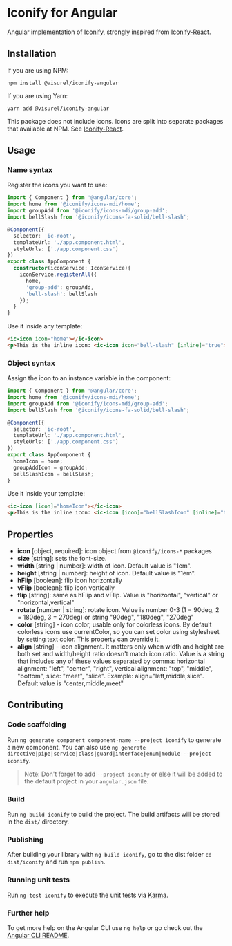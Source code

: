# Iconify for Angular

Angular implementation of [Iconify](https://github.com/iconify/iconify), strongly inspired from [Iconify-React](https://github.com/iconify/iconify-react#icon-packages).

## Installation

If you are using NPM:

`npm install @visurel/iconify-angular`

If you are using Yarn:

`yarn add @visurel/iconify-angular`

This package does not include icons. Icons are split into separate packages that available at NPM. See [Iconify-React](https://github.com/iconify/iconify-react#icon-packages).

## Usage


### Name syntax
Register the icons you want to use:

```typescript
import { Component } from '@angular/core';
import home from '@iconify/icons-mdi/home';
import groupAdd from '@iconify/icons-mdi/group-add';
import bellSlash from '@iconify/icons-fa-solid/bell-slash';

@Component({
  selector: 'ic-root',
  templateUrl: './app.component.html',
  styleUrls: ['./app.component.css']
})
export class AppComponent {
  constructor(iconService: IconService){
    iconService.registerAll({
      home,
      'group-add': groupAdd,
      'bell-slash': bellSlash
    });
  }
}
```

Use it inside any template:

```html
<ic-icon icon="home"></ic-icon>
<p>This is the inline icon: <ic-icon icon="bell-slash" [inline]="true"></ic-icon></p>
```

### Object syntax

Assign the icon to an instance variable in the component:

```typescript
import { Component } from '@angular/core';
import home from '@iconify/icons-mdi/home';
import groupAdd from '@iconify/icons-mdi/group-add';
import bellSlash from '@iconify/icons-fa-solid/bell-slash';

@Component({
  selector: 'ic-root',
  templateUrl: './app.component.html',
  styleUrls: ['./app.component.css']
})
export class AppComponent {
  homeIcon = home;
  groupAddIcon = groupAdd;
  bellSlashIcon = bellSlash;
}
```

Use it inside your template:

```html
<ic-icon [icon]="homeIcon"></ic-icon>
<p>This is the inline icon: <ic-icon [icon]="bellSlashIcon" [inline]="true"></ic-icon></p>
```

## Properties

- **icon** [object, required]: icon object from `@iconify/icons-*` packages
- **size** [string]: sets the font-size.
- **width** [string | number]: width of icon. Default value is "1em".
- **height** [string | number]: height of icon. Default value is "1em".
- **hFlip** [boolean]: flip icon horizontally
- **vFlip** [boolean]: flip icon vertically
- **flip** [string]: same as hFlip and vFlip. Value is "horizontal", "vertical" or "horizontal,vertical"
- **rotate** [number | string]: rotate icon. Value is number 0-3 (1 = 90deg, 2 = 180deg, 3 = 270deg) or string "90deg", "180deg", "270deg"
- **color** [string] - icon color, usable only for colorless icons. By default colorless icons use currentColor, so you can set color using stylesheet by setting text color. This property can override it.
- **align** [string] - icon alignment. It matters only when width and height are both set and width/height ratio doesn't match icon ratio. Value is a string that includes any of these values separated by comma: horizontal alignment: "left", "center", "right", vertical alignment: "top", "middle", "bottom", slice: "meet", "slice". Example: align="left,middle,slice". Default value is "center,middle,meet"

## Contributing

### Code scaffolding

Run `ng generate component component-name --project iconify` to generate a new component. You can also use `ng generate directive|pipe|service|class|guard|interface|enum|module --project iconify`.
> Note: Don't forget to add `--project iconify` or else it will be added to the default project in your `angular.json` file. 

### Build

Run `ng build iconify` to build the project. The build artifacts will be stored in the `dist/` directory.

### Publishing

After building your library with `ng build iconify`, go to the dist folder `cd dist/iconify` and run `npm publish`.

### Running unit tests

Run `ng test iconify` to execute the unit tests via [Karma](https://karma-runner.github.io).

### Further help

To get more help on the Angular CLI use `ng help` or go check out the [Angular CLI README](https://github.com/angular/angular-cli/blob/master/README.md).
